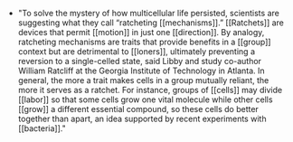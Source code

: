 - "To solve the mystery of how multicellular life persisted, scientists are suggesting what they call “ratcheting [[mechanisms]].” [[Ratchets]] are devices that permit [[motion]] in just one [[direction]]. By analogy, ratcheting mechanisms are traits that provide benefits in a [[group]] context but are detrimental to [[loners]], ultimately preventing a reversion to a single-celled state, said Libby and study co-author William Ratcliff at the Georgia Institute of Technology in Atlanta. In general, the more a trait makes cells in a group mutually reliant, the more it serves as a ratchet. For instance, groups of [[cells]] may divide [[labor]] so that some cells grow one vital molecule while other cells [[grow]] a different essential compound, so these cells do better together than apart, an idea supported by recent experiments with [[bacteria]]."